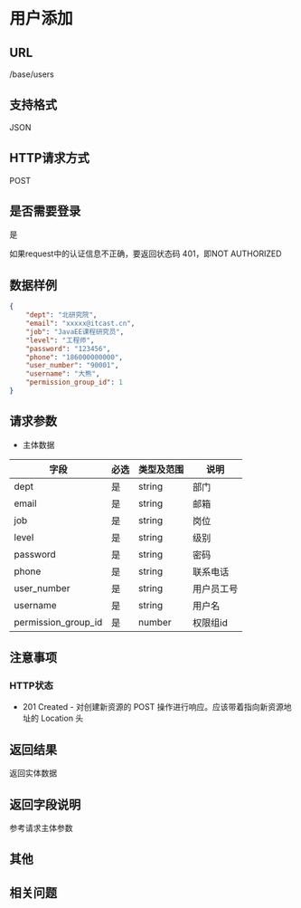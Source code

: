 # 用户添加

## URL

/base/users

## 支持格式

JSON

## HTTP请求方式

POST

## 是否需要登录

是

如果request中的认证信息不正确，要返回状态码 401，即NOT AUTHORIZED

## 数据样例

```json
{
    "dept": "北研究院",
    "email": "xxxxx@itcast.cn",
    "job": "JavaEE课程研究员",
    "level": "工程师",
    "password": "123456",
    "phone": "186000000000",
    "user_number": "90001",
    "username": "大熊",
    "permission_group_id": 1
}
```

## 请求参数

- 主体数据

字段 | 必选 | 类型及范围 | 说明
----|------|----------|-------------
dept                    |   是   | string  | 部门
email                   |   是   | string  | 邮箱
job                     |   是   | string  | 岗位
level                   |   是   | string  | 级别
password                |   是   | string  | 密码
phone                   |   是   | string  | 联系电话
user_number             |   是   | string  | 用户员工号
username                |   是   | string  | 用户名
permission_group_id     |   是   | number  | 权限组id

## 注意事项

### HTTP状态

- 201 Created - 对创建新资源的 POST 操作进行响应。应该带着指向新资源地址的 Location 头

## 返回结果

返回实体数据

## 返回字段说明

参考请求主体参数

## 其他

## 相关问题
